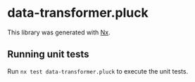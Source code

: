 # data-transformer.pluck

This library was generated with [Nx](https://nx.dev).

## Running unit tests

Run `nx test data-transformer.pluck` to execute the unit tests.
